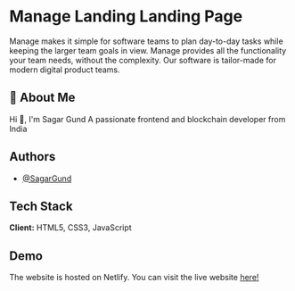 
# Manage Landing Landing Page

Manage makes it simple for software teams to plan day-to-day tasks while keeping the larger team goals in view.
Manage provides all the functionality your team needs, without the complexity. Our software is tailor-made for modern digital product teams.
## 🚀 About Me
Hi 👋, I'm Sagar Gund
A passionate frontend and blockchain developer from India


## Authors

- [@SagarGund](https://www.github.com/ItsKalfar)


## Tech Stack

**Client:** HTML5, CSS3, JavaScript




## Demo
The website is hosted on Netlify. You can visit the live website [here!](https://dreamy-einstein-d71887.netlify.app)

